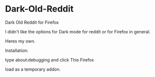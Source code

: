 # Dark-Old-Reddit
Dark Old Reddit for Firefox

I didn't like the options for Dark mode for reddit or for Firefox in general.

Heres my own.

Installation:

type about:debugging and click This Firefox

load as a temporary addon.
